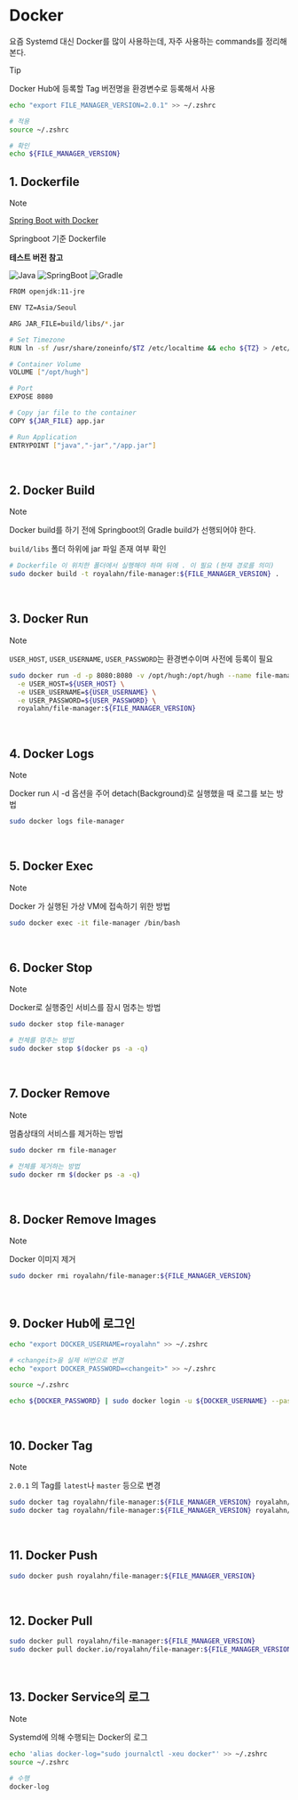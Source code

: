 # Docker

요즘 Systemd 대신 Docker를 많이 사용하는데, 자주 사용하는 commands를 정리해본다.

> [!TIP]
> Docker Hub에 등록할 Tag 버전명을 환경변수로 등록해서 사용

```bash
echo "export FILE_MANAGER_VERSION=2.0.1" >> ~/.zshrc

# 적용
source ~/.zshrc

# 확인
echo ${FILE_MANAGER_VERSION}
```

## 1. Dockerfile

> [!NOTE]
> [Spring Boot with Docker](https://spring.io/guides/gs/spring-boot-docker/)
>
> Springboot 기준 Dockerfile

**테스트 버전 참고**

![Java](https://img.shields.io/badge/Java-11-23B300.svg?style=plastic&logo=java&logoColor=white) ![SpringBoot](https://img.shields.io/badge/SpringBoot-2.3.3-0b90a8.svg?style=plastic&logo=springboot&logoColor=white) ![Gradle](https://img.shields.io/badge/Gradle-6.4.1-blue.svg?style=plastic&logo=gradle&logoColor=white)

```bash
FROM openjdk:11-jre

ENV TZ=Asia/Seoul

ARG JAR_FILE=build/libs/*.jar

# Set Timezone
RUN ln -sf /usr/share/zoneinfo/$TZ /etc/localtime && echo ${TZ} > /etc/timezone

# Container Volume
VOLUME ["/opt/hugh"]

# Port
EXPOSE 8080

# Copy jar file to the container
COPY ${JAR_FILE} app.jar

# Run Application
ENTRYPOINT ["java","-jar","/app.jar"]
```

<br/>

## 2. Docker Build

> [!NOTE]
> Docker build를 하기 전에 Springboot의 Gradle build가 선행되어야 한다.
>
> `build/libs` 폴더 하위에 jar 파일 존재 여부 확인

```bash
# Dockerfile 이 위치한 폴더에서 실행해야 하며 뒤에 . 이 필요 (현재 경로를 의미)
sudo docker build -t royalahn/file-manager:${FILE_MANAGER_VERSION} .
```

<br/>

## 3. Docker Run

> [!NOTE]
> `USER_HOST`, `USER_USERNAME`, `USER_PASSWORD`는 환경변수이며 사전에 등록이 필요

```bash
sudo docker run -d -p 8080:8080 -v /opt/hugh:/opt/hugh --name file-manager \
  -e USER_HOST=${USER_HOST} \
  -e USER_USERNAME=${USER_USERNAME} \
  -e USER_PASSWORD=${USER_PASSWORD} \
  royalahn/file-manager:${FILE_MANAGER_VERSION}
```

<br/>

## 4. Docker Logs

> [!NOTE]
> Docker run 시 -d 옵션을 주어 detach(Background)로 실행했을 때 로그를 보는 방법

```bash
sudo docker logs file-manager
```

<br/>

## 5. Docker Exec

> [!NOTE]
> Docker 가 실행된 가상 VM에 접속하기 위한 방법

```bash
sudo docker exec -it file-manager /bin/bash
```

<br/>

## 6. Docker Stop

> [!NOTE]
> Docker로 실행중인 서비스를 잠시 멈추는 방법

```bash
sudo docker stop file-manager

# 전체를 멈추는 방법
sudo docker stop $(docker ps -a -q)
```

<br/>

## 7. Docker Remove

> [!NOTE]
> 멈춤상태의 서비스를 제거하는 방법

```bash
sudo docker rm file-manager

# 전체를 제거하는 방법
sudo docker rm $(docker ps -a -q)
```

<br/>

## 8. Docker Remove Images

> [!NOTE]
> Docker 이미지 제거

```bash
sudo docker rmi royalahn/file-manager:${FILE_MANAGER_VERSION}
```

<br/>

## 9. Docker Hub에 로그인

```bash
echo "export DOCKER_USERNAME=royalahn" >> ~/.zshrc

# <changeit>을 실제 비번으로 변경
echo "export DOCKER_PASSWORD=<changeit>" >> ~/.zshrc

source ~/.zshrc

echo ${DOCKER_PASSWORD} | sudo docker login -u ${DOCKER_USERNAME} --password-stdin
```

<br/>

## 10. Docker Tag

> [!NOTE]
> `2.0.1` 의 Tag를 `latest`나 `master` 등으로 변경

```bash
sudo docker tag royalahn/file-manager:${FILE_MANAGER_VERSION} royalahn/file-manager:master
sudo docker tag royalahn/file-manager:${FILE_MANAGER_VERSION} royalahn/file-manager:latest
```

<br/>

## 11. Docker Push

```bash
sudo docker push royalahn/file-manager:${FILE_MANAGER_VERSION}
```

<br/>

## 12. Docker Pull

```bash
sudo docker pull royalahn/file-manager:${FILE_MANAGER_VERSION}
sudo docker pull docker.io/royalahn/file-manager:${FILE_MANAGER_VERSION}
```

<br/>

## 13. Docker Service의 로그

> [!NOTE]
> Systemd에 의해 수행되는 Docker의 로그

```bash
echo 'alias docker-log="sudo journalctl -xeu docker"' >> ~/.zshrc
source ~/.zshrc

# 수행
docker-log
```
